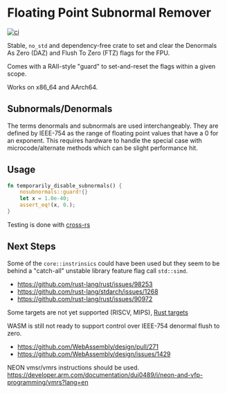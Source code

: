# Floating Point Subnormal Remover

[![ci](https://github.com/nicochatzi/nosubnormals-rs/actions/workflows/ci.yml/badge.svg?branch=main)](https://github.com/nicochatzi/nosubnormals-rs/actions/workflows/ci.yml)

Stable, `no_std` and dependency-free crate to set and clear the Denormals As Zero (DAZ) and Flush To Zero (FTZ) flags for the FPU.

Comes with a RAII-style "guard" to set-and-reset the flags within a given scope.

Works on x86_64 and AArch64.

## Subnormals/Denormals

The terms denormals and subnormals are used interchangeably. They are defined by IEEE-754 as
the range of floating point values that have a 0 for an exponent. This requires hardware to handle
the special case with microcode/alternate methods which can be slight performance hit.

## Usage

```rust
fn temporarily_disable_subnormals() {
    nosubnormals::guard!{}
    let x = 1.0e-40;
    assert_eq!(x, 0.);
}
```

Testing is done with [cross-rs](https://github.com/cross-rs/cross)


## Next Steps

Some of the `core::instrinsics` could have been used but they seem to be behind a "catch-all" unstable
library feature flag call `std::simd`.

* https://github.com/rust-lang/rust/issues/98253
* https://github.com/rust-lang/stdarch/issues/1268
* https://github.com/rust-lang/rust/issues/90972


Some targets are not yet supported (RISCV, MIPS), [Rust targets](https://doc.rust-lang.org/rustc/platform-support.html#tier-1-with-host-tools)

WASM is still not ready to support control over IEEE-754 denormal flush to zero.

* https://github.com/WebAssembly/design/pull/271
* https://github.com/WebAssembly/design/issues/1429

NEON vmsr/vmrs instructions should be used.
https://developer.arm.com/documentation/dui0489/i/neon-and-vfp-programming/vmrs?lang=en